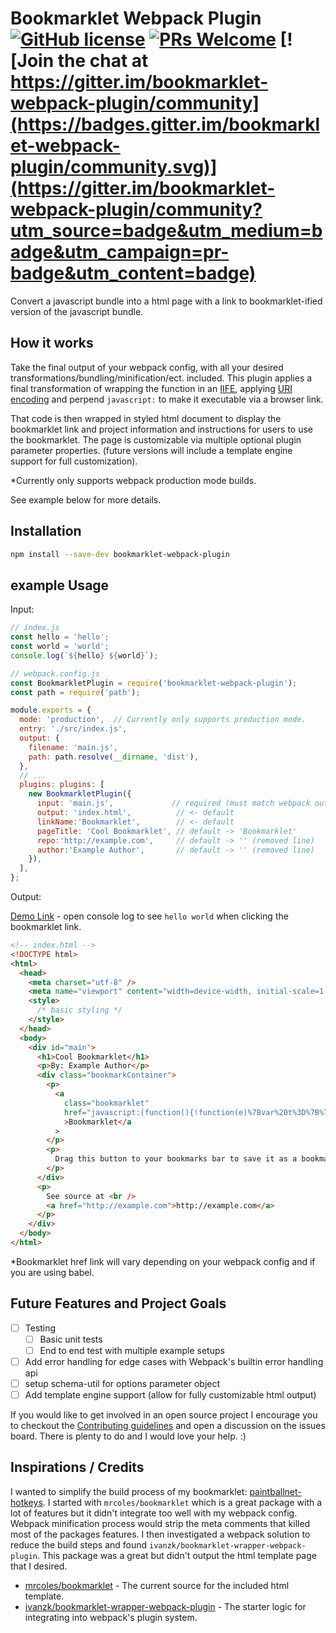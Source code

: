 # Bookmarklet Webpack Plugin [![GitHub license](https://img.shields.io/badge/license-ISC-blue.svg)](https://github.com/tomrule007/bookmarklet-webpack-plugin/blob/master/LICENSE) [![PRs Welcome](https://img.shields.io/badge/PRs-welcome-brightgreen.svg)](https://github.com/tomrule007/bookmarklet-webpack-plugin/blob/master/.github/CONTRIBUTING.md) [![Join the chat at https://gitter.im/bookmarklet-webpack-plugin/community](https://badges.gitter.im/bookmarklet-webpack-plugin/community.svg)](https://gitter.im/bookmarklet-webpack-plugin/community?utm_source=badge&utm_medium=badge&utm_campaign=pr-badge&utm_content=badge)

Convert a javascript bundle into a html page with a link to bookmarklet-ified version of the javascript bundle.

## How it works

Take the final output of your webpack config, with all your desired transformations/bundling/minification/ect. included. This plugin applies a final transformation of wrapping the function in an [IIFE](https://developer.mozilla.org/en-US/docs/Glossary/IIFE), applying [URI encoding](https://developer.mozilla.org/en-US/docs/Web/JavaScript/Reference/Global_Objects/encodeURIComponent) and perpend `javascript:` to make it executable via a browser link.

That code is then wrapped in styled html document to display the bookmarklet link and project information and instructions for users to use the bookmarklet. The page is customizable via multiple optional plugin parameter properties. (future versions will include a template engine support for full customization).

\*Currently only supports webpack production mode builds.

See example below for more details.

## Installation

```Bash
npm install --save-dev bookmarklet-webpack-plugin
```

## example Usage

Input:

```js
// index.js
const hello = 'hello';
const world = 'world';
console.log(`${hello} ${world}`);
```

```js
// webpack.config.js
const BookmarkletPlugin = require('bookmarklet-webpack-plugin');
const path = require('path');

module.exports = {
  mode: 'production',  // Currently only supports production mode.
  entry: './src/index.js',
  output: {
    filename: 'main.js',
    path: path.resolve(__dirname, 'dist'),
  },
  // ...
  plugins: plugins: [
    new BookmarkletPlugin({
      input: 'main.js',             // required (must match webpack output)
      output: 'index.html',          // <- default
      linkName:'Bookmarklet',        // <- default
      pageTitle: 'Cool Bookmarklet', // default -> 'Bookmarklet'
      repo:'http://example.com',     // default -> '' (removed line)
      author:'Example Author',       // default -> '' (removed line)
    }),
  ],
};
```

Output:

[Demo Link](https://tomrule007.github.io/bookmarklet-webpack-plugin/example/dist/index.html) - open console log to see `hello world` when clicking the bookmarklet link.

```html
<!-- index.html -->
<!DOCTYPE html>
<html>
  <head>
    <meta charset="utf-8" />
    <meta name="viewport" content="width=device-width, initial-scale=1.0" />
    <style>
      /* basic styling */
    </style>
  </head>
  <body>
    <div id="main">
      <h1>Cool Bookmarklet</h1>
      <p>By: Example Author</p>
      <div class="bookmarkContainer">
        <p>
          <a
            class="bookmarklet"
            href="javascript:(function(){!function(e)%7Bvar%20t%3D%7B%7D%3Bfunction%20r(n)%7Bif(t%5Bn%5D)return%20t%5Bn%5D.exports%3Bvar%20o%3Dt%5Bn%5D%3D%7Bi%3An%2Cl%3A!1%2Cexports%3A%7B%7D%7D%3Breturn%20e%5Bn%5D.call(o.exports%2Co%2Co.exports%2Cr)%2Co.l%3D!0%2Co.exports%7Dr.m%3De%2Cr.c%3Dt%2Cr.d%3Dfunction(e%2Ct%2Cn)%7Br.o(e%2Ct)%7C%7CObject.defineProperty(e%2Ct%2C%7Benumerable%3A!0%2Cget%3An%7D)%7D%2Cr.r%3Dfunction(e)%7B%22undefined%22!%3Dtypeof%20Symbol%26%26Symbol.toStringTag%26%26Object.defineProperty(e%2CSymbol.toStringTag%2C%7Bvalue%3A%22Module%22%7D)%2CObject.defineProperty(e%2C%22__esModule%22%2C%7Bvalue%3A!0%7D)%7D%2Cr.t%3Dfunction(e%2Ct)%7Bif(1%26t%26%26(e%3Dr(e))%2C8%26t)return%20e%3Bif(4%26t%26%26%22object%22%3D%3Dtypeof%20e%26%26e%26%26e.__esModule)return%20e%3Bvar%20n%3DObject.create(null)%3Bif(r.r(n)%2CObject.defineProperty(n%2C%22default%22%2C%7Benumerable%3A!0%2Cvalue%3Ae%7D)%2C2%26t%26%26%22string%22!%3Dtypeof%20e)for(var%20o%20in%20e)r.d(n%2Co%2Cfunction(t)%7Breturn%20e%5Bt%5D%7D.bind(null%2Co))%3Breturn%20n%7D%2Cr.n%3Dfunction(e)%7Bvar%20t%3De%26%26e.__esModule%3Ffunction()%7Breturn%20e.default%7D%3Afunction()%7Breturn%20e%7D%3Breturn%20r.d(t%2C%22a%22%2Ct)%2Ct%7D%2Cr.o%3Dfunction(e%2Ct)%7Breturn%20Object.prototype.hasOwnProperty.call(e%2Ct)%7D%2Cr.p%3D%22%22%2Cr(r.s%3D0)%7D(%5Bfunction(e%2Ct)%7Bconsole.log(%22hello%20world%22)%7D%5D)%3B})()"
            >Bookmarklet</a
          >
        </p>
        <p>
          Drag this button to your bookmarks bar to save it as a bookmarklet.
        </p>
      </div>
      <p>
        See source at <br />
        <a href="http://example.com">http://example.com</a>
      </p>
    </div>
  </body>
</html>
```

\*Bookmarklet href link will vary depending on your webpack config and if you are using babel.

## Future Features and Project Goals

- [ ] Testing
  - [ ] Basic unit tests
  - [ ] End to end test with multiple example setups
- [ ] Add error handling for edge cases with Webpack's builtin error handling api
- [ ] setup schema-util for options parameter object
- [ ] Add template engine support (allow for fully customizable html output)

If you would like to get involved in an open source project I encourage you to checkout the [Contributing guidelines](https://github.com/tomrule007/bookmarklet-webpack-plugin/blob/master/.github/CONTRIBUTING.md) and open a discussion on the issues board. There is plenty to do and I would love your help. :)

## Inspirations / Credits

I wanted to simplify the build process of my bookmarklet: [paintballnet-hotkeys](https://github.com/tomrule007/paintballnet-hotkeys). I started with `mrcoles/bookmarklet` which is a great package with a lot of features but it didn't integrate too well with my webpack config. Webpack minification process would strip the meta comments that killed most of the packages features. I then investigated a webpack solution to reduce the build steps and found `ivanzk/bookmarklet-wrapper-webpack-plugin`. This package was a great but didn't output the html template page that I desired.

- [mrcoles/bookmarklet](https://github.com/mrcoles/bookmarklet) - The current source for the included html template.
- [ivanzk/bookmarklet-wrapper-webpack-plugin](https://github.com/ivanzk/bookmarklet-wrapper-webpack-plugin/blob/master/index.js) - The starter logic for integrating into webpack's plugin system.
